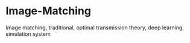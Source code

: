# Image-Matching
Image matching, traditional, optimal transmission theory, deep learning, simulation system
